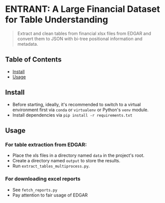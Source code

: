 # ENTRANT: A Large Financial Dataset for Table Understanding

> Extract and clean tables from financial xlsx files from EDGAR and convert them to JSON with
> bi-tree positional information and metadata.
> 
## Table of Contents
- [Install](#install)
- [Usage](#usage)

## Install
- Before starting, ideally, it's recommended to switch to a virtual environment first via `conda` or `virtualenv` or Python's `venv` module.
- Install dependencies via `pip install -r requirements.txt`

## Usage
### For table extraction from EDGAR:
- Place the xls files in a directory named `data` in the project's root.
- Create a directory named `output` to store the results.
- Run `extract_tables_multiprocess.py`.

### For downloading excel reports
- See `fetch_reports.py`
- Pay attention to fair usage of EDGAR
